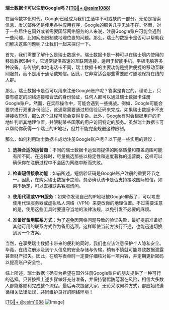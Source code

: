 **瑞士数据卡可以注册Google吗？[[TG💪+ @esim1088](https://t.me/s/esim1088)]**

在当今数字化时代，Google已经成为我们生活中不可或缺的一部分。无论是搜索信息、发送邮件还是使用各种应用程序，Google的服务几乎无处不在。然而，对于一些居住在国外或者需要国际网络服务的人来说，注册Google账户可能会遇到一些问题，比如网络限制或地理位置的问题。那么，瑞士的数据卡是否可以帮助我们解决这些问题呢？让我们一起来探讨一下。

首先，我们需要了解什么是瑞士数据卡。瑞士数据卡是一种可以在瑞士境内使用的移动数据SIM卡，它通常提供高速的互联网连接，适用于智能手机、平板电脑等多种设备。与传统的本地电话卡不同，瑞士数据卡的主要功能是提供便捷的移动互联网服务，而不是用于通话或短信。因此，它非常适合那些需要随时随地保持在线的人群。

那么，瑞士数据卡是否可以用来注册Google账户呢？答案是肯定的。理论上，只要有稳定的网络连接和合法的身份验证，任何人都可以通过瑞士数据卡注册Google账户。然而，在实际操作中，可能会遇到一些挑战。例如，Google可能会要求进行双重身份验证，这通常需要通过短信验证码来完成。如果瑞士数据卡不支持接收短信，那么这个过程可能会变得复杂。此外，Google有时会根据用户的IP地址判断其地理位置，并限制某些国家的用户访问特定的服务。虽然瑞士数据卡可以帮助你获得一个瑞士的IP地址，但并不能完全规避这种限制。

那么，如何利用瑞士数据卡成功注册Google账户呢？以下是一些实用的建议：

1. **选择合适的运营商**：不同的瑞士数据卡运营商提供的网络质量和覆盖范围可能有所不同。在选择时，尽量挑选那些以稳定性和速度著称的运营商，这样可以确保你在注册过程中不会因为网络中断而失败。

2. **检查短信接收功能**：如前所述，短信验证码是Google账户注册的重要环节之一。因此，在购买瑞士数据卡之前，务必确认该卡是否支持接收国际短信。如果不确定，可以直接联系客服询问。

3. **使用代理或VPN服务**：如果你发现自己的IP地址被Google屏蔽了，可以考虑使用代理服务器或虚拟私人网络（VPN）来更改你的地理位置。不过需要注意的是，使用这些工具时要遵守当地的法律法规，以免引发不必要的麻烦。

4. **准备好备用联系方式**：为了避免因网络问题导致的验证失败，最好提前准备好其他可用的联系方式作为备用选项。这样即使当前方法行不通，也能迅速切换到另一个方案。

当然，在享受瑞士数据卡带来的便利的同时，我们也应该注意保护个人隐私安全。毕竟，在线注册涉及到个人信息的安全存储与传输，稍有不慎就可能导致数据泄露甚至财产损失。因此，在填写表单时一定要仔细核对每一项内容，并定期更新密码以提高账户安全性。

综上所述，瑞士数据卡确实为希望在国外注册Google账户的朋友提供了一种可行的选择。只要按照上述步骤做好充分准备，并保持警惕防范潜在风险，相信大多数人都能够顺利完成整个流程。最后再次提醒大家，无论采取何种方式，都应始终遵循相关法律法规，共同维护良好的网络环境！

[[TG💪+ @esim1088](https://t.me/s/esim1088) ![Image](https://i.postimg.cc/4NQfJmqS/Snipaste-2025-05-13-00-14-12.png)]